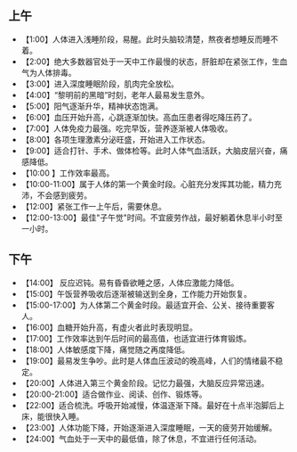 ## 上午

- 【1:00】人体进入浅睡阶段，易醒。此时头脑较清楚，熬夜者想睡反而睡不着。
- 【2:00】绝大多数器官处于一天中工作最慢的状态，肝脏却在紧张工作，生血气为人体排毒。
- 【3:00】进入深度睡眠阶段，肌肉完全放松。
- 【4:00】“黎明前的黑暗”时刻，老年人最易发生意外。
- 【5:00】阳气逐渐升华，精神状态饱满。
- 【6:00】血压开始升高，心跳逐渐加快。高血压患者得吃降压药了。
- 【7:00】人体免疫力最强。吃完早饭，营养逐渐被人体吸收。
- 【8:00】各项生理激素分泌旺盛，开始进入工作状态。
- 【9:00】适合打针、手术、做体检等。此时人体气血活跃，大脑皮层兴奋，痛感降低。
- 【10:00 】工作效率最高。
- 【10:00-11:00】属于人体的第一个黄金时段。心脏充分发挥其功能，精力充沛，不会感到疲劳。
- 【12:00】紧张工作一上午后，需要休息。
- 【12:00-13:00】最佳"子午觉"时间。不宜疲劳作战，最好躺着休息半小时至一小时。

## 下午

- 【14:00】 反应迟钝。易有昏昏欲睡之感，人体应激能力降低。
- 【15:00】午饭营养吸收后逐渐被输送到全身，工作能力开始恢复。
- 【15:00-17:00】为人体第二个黄金时段。最适宜开会、公关、接待重要客人。
- 【16:00】血糖开始升高，有虚火者此时表现明显。
- 【17:00】工作效率达到午后时间的最高值，也适宜进行体育锻炼。
- 【18:00】人体敏感度下降，痛觉随之再度降低。
- 【19:00】最易发生争吵。此时是人体血压波动的晚高峰，人们的情绪最不稳定。
- 【20:00】人体进入第三个黄金阶段。记忆力最强，大脑反应异常迅速。
- 【20:00-21:00】适合做作业、阅读、创作、锻炼等。
- 【22:00】适合梳洗。呼吸开始减慢，体温逐渐下降。最好在十点半泡脚后上床，能很快入睡。
- 【23:00】人体功能下降，开始逐渐进入深度睡眠，一天的疲劳开始缓解。
- 【24:00】气血处于一天中的最低值，除了休息，不宜进行任何活动。
